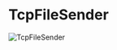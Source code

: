 # TcpFileSender
![TcpFileSender]((https://github.com/SHUNJUN-HUANG/TcpFileSender/blob/main/image.png))
